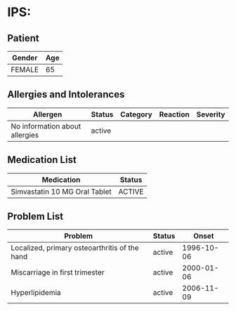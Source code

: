 # IPS:

## Patient

|Gender|Age|
|---|---|
|FEMALE|65|

## Allergies and Intolerances

|Allergen|Status|Category|Reaction|Severity|
|---|---|---|---|---|
|No information about allergies|active||||

## Medication List

|Medication|Status|
|---|---|
|Simvastatin 10 MG Oral Tablet|ACTIVE|

## Problem List

|Problem|Status|Onset|
|---|---|---|
|Localized, primary osteoarthritis of the hand|active|1996-10-06|
|Miscarriage in first trimester|active|2000-01-06|
|Hyperlipidemia|active|2006-11-09|

